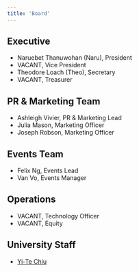 ```yaml
---
title: 'Board'
---
```


## Executive 
- Naruebet Thanuwohan (Naru), President 
- VACANT, Vice President
- Theodore Loach (Theo), Secretary 
- VACANT, Treasurer

## PR & Marketing Team 
- Ashleigh Vivier, PR & Marketing Lead
- Julia Mason, Marketing Officer
- Joseph Robson, Marketing Officer  

## Events Team
- Felix Ng, Events Lead 
- Van Vo, Events Manager

## Operations 
- VACANT, Technology Officer 
- VACANT, Equity 

## University Staff
- [Yi-Te Chiu](https://people.wgtn.ac.nz/yi-te.chiu) 
